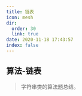 ```yaml
---
title: 链表
icon: mesh
dir:
  order: 30
  link: true
date: 2020-11-18 17:43:57
index: false
---
```





## 算法-链表

> 字符串类的算法题总结。

